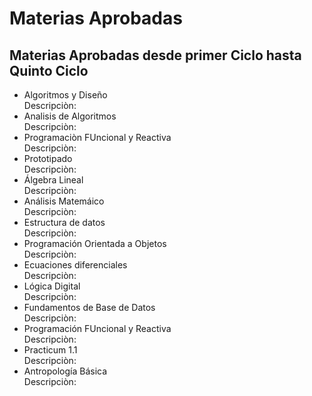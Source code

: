 # Materias Aprobadas
## Materias Aprobadas desde primer Ciclo hasta Quinto Ciclo
* Algoritmos y Diseño  
Descripciòn:  
* Analisis de Algoritmos  
Descripciòn:  
* Programaciòn FUncional y Reactiva  
Descripciòn:  
* Prototipado  
Descripciòn:
* Álgebra Lineal  
Descripciòn:
* Análisis Matemáico  
Descripciòn:
* Estructura de datos  
Descripciòn:
* Programación Orientada a Objetos  
Descripciòn:
* Ecuaciones diferenciales  
Descripciòn:
* Lógica Digital  
Descripciòn:
* Fundamentos de Base de Datos  
Descripciòn:
* Programación FUncional y Reactiva  
Descripciòn:
* Practicum 1.1  
Descripciòn:
* Antropología Básica  
Descripciòn:
